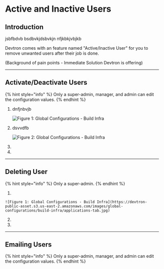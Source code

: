 # Active and Inactive Users

## Introduction
jsbfbdvb bsdbvkjdsbvkjn nfjkbkjvbjkb

Devtron comes with an feature named "Active/Inactive User" for you to remove unwanted users after their job is done.

(Background of pain points - Immediate Solution Devtron is offering)

---

## Activate/Deactivate Users 

{% hint style="info" %}
Only a super-admin, manager, and admin can edit the configuration values. 
{% endhint %}

1. dnfjnbvjb

    ![Figure 1: Global Configurations - Build Infra](https://devtron-public-asset.s3.us-east-2.amazonaws.com/images/global-configurations/build-infra/applications-tab.jpg)

2. dsvvdfb

    ![Figure 2: Global Configurations - Build Infra](https://devtron-public-asset.s3.us-east-2.amazonaws.com/images/global-configurations/build-infra/gc-build-infra.jpg)


3. 

4. 

---

## Deleting User

{% hint style="info" %}
Only a super-admin. 
{% endhint %}

1.

    ![Figure 1: Global Configurations - Build Infra](https://devtron-public-asset.s3.us-east-2.amazonaws.com/images/global-configurations/build-infra/applications-tab.jpg)

2.

3.

---

## Emailing Users

{% hint style="info" %}
Only a super-admin, manager, and admin can edit the configuration values. 
{% endhint %}







